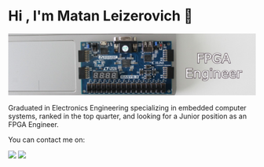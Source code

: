# Hi , I'm Matan Leizerovich 👋

![matanlaza89](https://raw.githubusercontent.com/matanlaza89/matanlaza89/main/banner.jpg)



Graduated in Electronics Engineering specializing in embedded computer systems, ranked in the top quarter, and looking for a Junior position as an FPGA Engineer.

You can contact me on:  

[<img src="https://img.shields.io/badge/LinkedIn-0077B5?style=for-the-badge&logo=linkedin&logoColor=white">](https://www.linkedin.com/in/matan-leizerovich-fpga-engineer/) 
[<img src="https://img.shields.io/badge/Gmail-D14836?style=for-the-badge&logo=gmail&logoColor=white">](matanlaza@gmail.com) 
